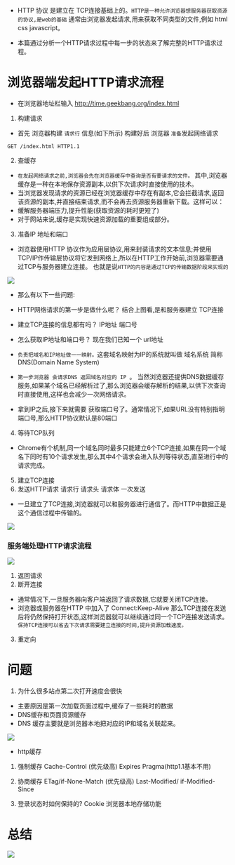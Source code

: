 * HTTP 协议 是建立在 TCP连接基础上的。`HTTP是一种允许浏览器想服务器获取资源的协议,是web的基础` 通常由浏览器发起请求,用来获取不同类型的文件,例如 html css javascript。


* 本篇通过分析一个HTTP请求过程中每一步的状态来了解完整的HTTP请求过程。

# 浏览器端发起HTTP请求流程
* 在浏览器地址栏输入 http://time.geekbang.org/index.html

1. 构建请求
* 首先 浏览器构建 `请求行` 信息(如下所示) 构建好后 浏览器 `准备`发起网络请求

```
GET /index.html HTTP1.1

```
2. 查缓存
* `在发起网络请求之前,浏览器会先在浏览器缓存中查询是否有要请求的文件。` 其中,浏览器缓存是一种在本地保存资源副本,以供下次请求时直接使用的技术。
* 当浏览器发现请求的资源已经在浏览器缓存中存在有副本,它会拦截请求,返回该资源的副本,并直接结束请求,而不会再去资源服务器重新下载。这样可以：
* 缓解服务器端压力,提升性能(获取资源的耗时更短了)
*  对于网站来说,缓存是实现快速资源加载的重要组成部分。

3. 准备IP 地址和端口
* 浏览器使用HTTP 协议作为应用层协议,用来封装请求的文本信息;并使用TCP/IP作传输层协议将它发到网络上,所以在HTTP工作开始前,浏览器需要通过TCP与服务器建立连接。 也就是说`HTTP的内容是通过TCP的传输数据阶段来实现的`

![](https://raw.githubusercontent.com/1391020381/Front-end-Advancement/%E6%B5%8F%E8%A7%88%E5%99%A8%E5%B7%A5%E4%BD%9C%E5%8E%9F%E7%90%86%E4%B8%8E%E5%AE%9E%E8%B7%B5/note/img/TCP%20%E5%92%8C%20HTTP%20%E7%9A%84%E5%85%B3%E7%B3%BB%E7%A4%BA%E6%84%8F%E5%9B%BE.png)

* 那么有以下一些问题:
* HTTP网络请求的第一步是做什么呢？ 结合上图看,是和服务器建立 TCP连接
* 建立TCP连接的信息都有吗？ IP地址 端口号
* 怎么获取IP地址和端口号？ 现在我们已知一个 url地址

* `负责把域名和IP地址做一一映射。`这套域名映射为IP的系统就叫做 域名系统 简称 DNS(Domain Name System)

* `第一步浏览器 会请求DNS 返回域名对应的 IP `。 当然浏览器还提供DNS数据缓存服务,如果某个域名已经解析过了,那么浏览器会缓存解析的结果,以供下次查询时直接使用,这样也会减少一次网络请求。
* 拿到IP之后,接下来就需要 获取端口号了。通常情况下,如果URL没有特别指明端口号,那么HTTP协议默认是80端口

4. 等待TCP队列
* Chrome有个机制,同一个域名同时最多只能建立6个TCP连接,如果在同一个域名下同时有10个请求发生,那么其中4个请求会进入队列等待状态,直至进行中的请求完成。
5. 建立TCP连接
6. 发送HTTP请求  请求行 请求头 请求体 一次发送
* 一旦建立了TCP连接,浏览器就可以和服务器进行通信了。而HTTP中数据正是这个通信过程中传输的。

![](https://raw.githubusercontent.com/1391020381/Front-end-Advancement/%E6%B5%8F%E8%A7%88%E5%99%A8%E5%B7%A5%E4%BD%9C%E5%8E%9F%E7%90%86%E4%B8%8E%E5%AE%9E%E8%B7%B5/note/img/HTTP%20%E8%AF%B7%E6%B1%82%E6%95%B0%E6%8D%AE%E6%A0%BC%E5%BC%8F.png)

### 服务端处理HTTP请求流程
![](https://raw.githubusercontent.com/1391020381/Front-end-Advancement/%E6%B5%8F%E8%A7%88%E5%99%A8%E5%B7%A5%E4%BD%9C%E5%8E%9F%E7%90%86%E4%B8%8E%E5%AE%9E%E8%B7%B5/note/img/%E6%9C%8D%E5%8A%A1%E5%99%A8%E5%93%8D%E5%BA%94%E7%9A%84%E6%95%B0%E6%8D%AE%E6%A0%BC%E5%BC%8F.png)
1. 返回请求
2. 断开连接
* 通常情况下,一旦服务器向客户端返回了请求数据,它就要关闭TCP连接。
* 浏览器或服务器在HTTP 中加入了 Connect:Keep-Alive  那么TCP连接在发送后将仍然保持打开状态,这样浏览器就可以继续通过同一个TCP连接发送请求。`保持TCP连接可以省去下次请求需要建立连接的时间,提升资源加载速度。`
3. 重定向


# 问题
1. 为什么很多站点第二次打开速度会很快
* 主要原因是第一次加载页面过程中,缓存了一些耗时的数据
* DNS缓存和页面资源缓存
* DNS 缓存主要就是浏览器本地把对应的IP和域名关联起来。

![](https://raw.githubusercontent.com/1391020381/Front-end-Advancement/%E6%B5%8F%E8%A7%88%E5%99%A8%E5%B7%A5%E4%BD%9C%E5%8E%9F%E7%90%86%E4%B8%8E%E5%AE%9E%E8%B7%B5/note/img/%E7%BC%93%E5%AD%98%E6%9F%A5%E6%89%BE%E6%B5%81%E7%A8%8B%E7%A4%BA%E6%84%8F%E5%9B%BE.png)


* http缓存
1. 强制缓存 Cache-Control (优先级高)  Expires  Pragma(http1.1基本不用)
2. 协商缓存  ETag/if-None-Match  (优先级高)      Last-Modified/ if-Modified-Since



2. 登录状态时如何保持的?  Cookie  浏览器本地存储功能

# 总结

![](https://raw.githubusercontent.com/1391020381/Front-end-Advancement/%E6%B5%8F%E8%A7%88%E5%99%A8%E5%B7%A5%E4%BD%9C%E5%8E%9F%E7%90%86%E4%B8%8E%E5%AE%9E%E8%B7%B5/note/img/HTTP%20%E8%AF%B7%E6%B1%82%E6%B5%81%E7%A8%8B%E7%A4%BA%E6%84%8F%E5%9B%BE.png)

